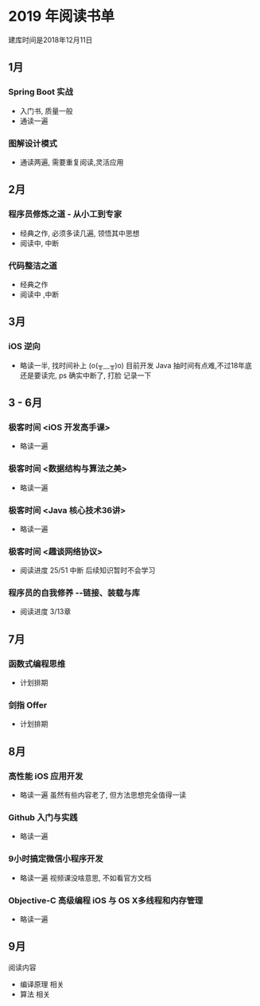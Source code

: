 # 2019 年阅读书单

建库时间是2018年12月11日

## 1月

###  Spring Boot 实战
- 入门书, 质量一般
- 通读一遍

### 图解设计模式

- 通读两遍, 需要重复阅读,灵活应用
    
## 2月

### 程序员修炼之道 - 从小工到专家
  
  - 经典之作, 必须多读几遍, 领悟其中思想
  - 阅读中, 中断
  
### 代码整洁之道

- 经典之作
- 阅读中 ,中断 
  
## 3月

### iOS 逆向

- 略读一半, 找时间补上 (o(╥﹏╥)o) 目前开发 Java
  抽时间有点难,不过18年底还是要读完, ps 确实中断了, 打脸 记录一下

## 3 - 6月

### 极客时间 <iOS 开发高手课> 

- 略读一遍

### 极客时间 <数据结构与算法之美>

- 略读一遍

### 极客时间 <Java 核心技术36讲>

- 略读一遍

### 极客时间 <趣谈网络协议>

- 阅读进度 25/51 中断 后续知识暂时不会学习

### 程序员的自我修养 --链接、装载与库

-  阅读进度 3/13章 

## 7月

### 函数式编程思维

- 计划排期

### 剑指 Offer
- 计划排期

## 8月

### 高性能 iOS 应用开发 

- 略读一遍 虽然有些内容老了, 但方法思想完全值得一读

### Github 入门与实践

- 略读一遍

### 9小时搞定微信小程序开发

- 略读一遍 视频课没啥意思, 不如看官方文档

### Objective-C 高级编程 iOS 与 OS X多线程和内存管理

- 略读一遍

## 9月

阅读内容

- 编译原理 相关
- 算法 相关
